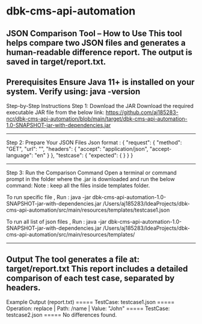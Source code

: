 # dbk-cms-api-automation

JSON Comparison Tool – How to Use
This tool helps compare two JSON files and generates a human-readable difference report. The output is saved in target/report.txt.
---
Prerequisites
Ensure Java 11+ is installed on your system.
Verify using:
java -version
---
Step-by-Step Instructions
Step 1: Download the JAR
Download the required executable JAR file from the below link:
https://github.com/aj185283-ncr/dbk-cms-api-automation/blob/main/target/dbk-cms-api-automation-1.0-SNAPSHOT-jar-with-dependencies.jar

---
Step 2: Prepare Your JSON Files
Json format :
{
"request": {
"method": "GET",
"url": "",
"headers": {
"accept": "application/json",
"accept-language": "en"
}
},
"testcase": {
"expected": {
}
}
}

---
Step 3: Run the Comparison Command
Open a terminal or command prompt in the folder where the .jar is downloaded and run the below command:
Note : keep all the files inside templates folder.

To run specific file , Run :
java -jar dbk-cms-api-automation-1.0-SNAPSHOT-jar-with-dependencies.jar /Users/aj185283/IdeaProjects/dbk-cms-api-automation/src/main/resources/templates/testcase1.json

To run all list of json files , Run :
java -jar dbk-cms-api-automation-1.0-SNAPSHOT-jar-with-dependencies.jar /Users/aj185283/IdeaProjects/dbk-cms-api-automation/src/main/resources/templates/

---
Output
The tool generates a file at:
target/report.txt
This report includes a detailed comparison of each test case, separated by headers.
---
Example Output (report.txt)
===== TestCase: testcase1.json =====
Operation: replace | Path: /name | Value: "John"
===== TestCase: testcase2.json =====
No differences found.
